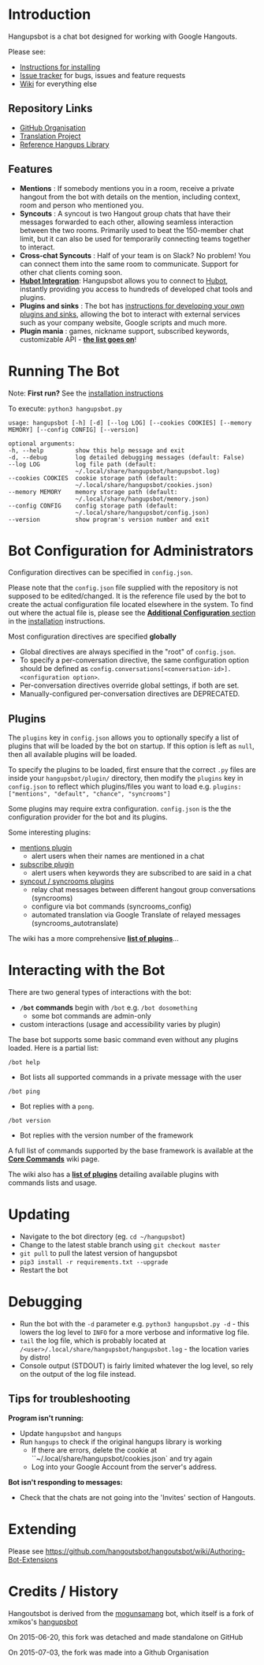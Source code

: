 # Introduction



Hangupsbot is a chat bot designed for working with Google Hangouts.

Please see:
* [Instructions for installing](https://github.com/hangoutsbot/hangoutsbot/blob/master/INSTALL.md)
* [Issue tracker](https://github.com/hangoutsbot/hangoutsbot/issues) for bugs, issues and feature requests
* [Wiki](https://github.com/hangoutsbot/hangoutsbot/wiki) for everything else


## Repository Links
* [GitHub Organisation](https://github.com/hangoutsbot)
* [Translation Project](https://github.com/hangoutsbot/hangoutsbot-locales)
* [Reference Hangups Library](https://github.com/hangoutsbot/hangups)


## Features
* **Mentions** :
  If somebody mentions you in a room, receive a private hangout from the bot with details on the mention,
  including context, room and person who mentioned you.
* **Syncouts** :
  A syncout is two Hangout group chats that have their messages forwarded to each other, allowing seamless
  interaction between the two rooms. Primarily used to beat the 150-member chat limit, but it can also be
  used for temporarily connecting teams together to interact.
* **Cross-chat Syncouts** :
  Half of your team is on Slack? No problem! You can connect them into the same room to communicate.
  Support for other chat clients coming soon.
* **[Hubot Integration](https://github.com/hangoutsbot/hangoutsbot/wiki/Hubot-Integration)**:
  Hangupsbot allows you to connect to [Hubot](https://hubot.github.com/), instantly providing you access
  to hundreds of developed chat tools and plugins.
* **Plugins and sinks** :
  The bot has [instructions for developing your own plugins and sinks](https://github.com/hangoutsbot/hangoutsbot/wiki/Authoring-Bot-Extensions), allowing the bot to interact
  with external services such as your company website, Google scripts and much more.
* **Plugin mania** :
  games, nickname support, subscribed keywords, customizable API - **[the list goes on](https://github.com/hangoutsbot/hangoutsbot/wiki/Plugin-List)**!

# Running The Bot

Note: **First run?** See the [installation instructions](https://github.com/hangoutsbot/hangoutsbot/blob/master/INSTALL.md)

To execute: `python3 hangupsbot.py`

```
usage: hangupsbot [-h] [-d] [--log LOG] [--cookies COOKIES] [--memory MEMORY] [--config CONFIG] [--version]

optional arguments:
-h, --help         show this help message and exit
-d, --debug        log detailed debugging messages (default: False)
--log LOG          log file path (default:
                   ~/.local/share/hangupsbot/hangupsbot.log)
--cookies COOKIES  cookie storage path (default:
                   ~/.local/share/hangupsbot/cookies.json)
--memory MEMORY    memory storage path (default:
                   ~/.local/share/hangupsbot/memory.json)
--config CONFIG    config storage path (default:
                   ~/.local/share/hangupsbot/config.json)
--version          show program's version number and exit
```

# Bot Configuration for Administrators

Configuration directives can be specified in `config.json`.

Please note that the `config.json` file supplied with the repository is not 
  supposed to be edited/changed. It is the reference file used by the bot to 
  create the actual configuration file located elsewhere in the system. To find out 
  where the actual file is, please see the [**Additional Configuration** section](https://github.com/hangoutsbot/hangoutsbot/blob/master/INSTALL.md#additional-configuration)
  in the [installation](https://github.com/hangoutsbot/hangoutsbot/blob/master/INSTALL.md)
  instructions.

Most configuration directives are specified **globally**
* Global directives are always specified in the "root" of `config.json`.
* To specify a per-conversation directive, the same configuration option should
  be defined as `config.conversations[<conversation-id>].<configuration option>`.
* Per-conversation directives override global settings, if both are set.
* Manually-configured per-conversation directives are DEPRECATED.

## Plugins

The `plugins` key in `config.json` allows you to optionally specify a list of plugins
  that will be loaded by the bot on startup. If this option is left as `null`, then
  all available plugins will be loaded.

To specify the plugins to be loaded, first ensure that the correct `.py` files are
  inside your `hangupsbot/plugin/` directory, then modify the `plugins` key in
  `config.json` to reflect which plugins/files you want to load e.g.
    `plugins: ["mentions", "default", "chance", "syncrooms"]`

Some plugins may require extra configuration.
  `config.json` is the the configuration provider for the bot and its plugins.

Some interesting plugins:
* [mentions plugin](https://github.com/hangoutsbot/hangoutsbot/wiki/Mentions-Plugin)
  * alert users when their names are mentioned in a chat
* [subscribe plugin](https://github.com/hangoutsbot/hangoutsbot/wiki/Subscribe-Plugin)
  * alert users when keywords they are subscribed to are said in a chat
* [syncout / syncrooms plugins](https://github.com/hangoutsbot/hangoutsbot/wiki/Syncouts-Plugin)
  * relay chat messages between different hangout group conversations (syncrooms)
  * configure via bot commands (syncrooms_config)
  * automated translation via Google Translate of relayed messages (syncrooms_autotranslate)

The wiki has a more comprehensive **[list of plugins](https://github.com/hangoutsbot/hangoutsbot/wiki/Plugin-List)**...

# Interacting with the Bot

There are two general types of interactions with the bot:
* **`/bot` commands** begin with `/bot` e.g. `/bot dosomething`
  * some bot commands are admin-only
* custom interactions (usage and accessibility varies by plugin)

The base bot supports some basic command even without any plugins loaded.
  Here is a partial list:

`/bot help`
* Bot lists all supported commands in a private message with the user

`/bot ping`
* Bot replies with a `pong`.

`/bot version`
* Bot replies with the version number of the framework

A full list of commands supported by the base framework is available at the 
  [**Core Commands**](https://github.com/hangoutsbot/hangoutsbot/wiki/Core-Commands)
  wiki page.

The wiki also has a 
  [**list of plugins**](https://github.com/hangoutsbot/hangoutsbot/wiki/Plugin-List)
  detailing available plugins with commands lists and usage.

# Updating

* Navigate to the bot directory (eg. `cd ~/hangupsbot`)
* Change to the latest stable branch using `git checkout master`
* `git pull` to pull the latest version of hangupsbot
* `pip3 install -r requirements.txt --upgrade`
* Restart the bot

# Debugging

* Run the bot with the `-d` parameter e.g. `python3 hangupsbot.py -d` - this
  lowers the log level to `INFO` for a more verbose and informative log file.
* `tail` the log file, which is probably located at
  `/<user>/.local/share/hangupsbot/hangupsbot.log` - the location varies by
  distro!
* Console output (STDOUT) is fairly limited whatever the log level, so rely
  on the output of the log file instead.

## Tips for troubleshooting
**Program isn't running:**
* Update `hangupsbot` and `hangups`
* Run `hangups` to check if the original hangups library is working
  * If there are errors, delete the cookie at ``~/.local/share/hangupsbot/cookies.json` and try again
  * Log into your Google Account from the server's address.

**Bot isn't responding to messages:**
* Check that the chats are not going into the 'Invites' section of Hangouts.

# Extending

Please see https://github.com/hangoutsbot/hangoutsbot/wiki/Authoring-Bot-Extensions

# Credits / History

Hangoutsbot is derived from the [mogunsamang](https://gitlab.sabah.io/eol/mogunsamang) bot,
  which itself is a fork of xmikos's [hangupsbot](https://github.com/xmikos/hangupsbot)

On 2015-06-20, this fork was detached and made standalone on GitHub

On 2015-07-03, the fork was made into a Github Organisation
